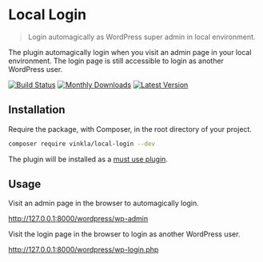 # Local Login

> Login automagically as WordPress super admin in local environment.

The plugin automagically login when you visit an admin page in your local environment. The login page is still accessible to login as another WordPress user.

[![Build Status](https://badgen.net/github/checks/vinkla/local-login?label=build&icon=github)](https://github.com/vinkla/local-login/actions)
[![Monthly Downloads](https://badgen.net/packagist/dm/vinkla/local-login)](https://packagist.org/packages/vinkla/local-login/stats)
[![Latest Version](https://badgen.net/packagist/v/vinkla/local-login)](https://packagist.org/packages/vinkla/local-login)

## Installation

Require the package, with Composer, in the root directory of your project.

```sh
composer require vinkla/local-login --dev
```

The plugin will be installed as a [must use plugin](https://github.com/vinkla/wordplate#must-use-plugins).

## Usage

Visit an admin page in the browser to automagically login.

http://127.0.0.1:8000/wordpress/wp-admin 

Visit the login page in the browser to login as another WordPress user.

http://127.0.0.1:8000/wordpress/wp-login.php
